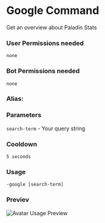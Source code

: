 # Google Command
Get an overview about Paladin Stats

### User Permissions needed
`none`
### Bot Permissions needed
`none`

### Alias:
<Badge text="g" type="warn" vertical="middle" />

### Parameters
`search-term` - Your query string

### Cooldown
`5 seconds`


### Usage
`-google [search-term]`


### Previev

![Avatar Usage Preview](https://cdn.discordapp.com/attachments/469576672128139275/546959372962758699/unknown.png)

